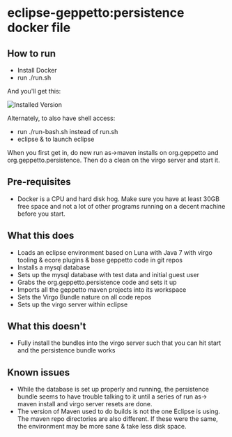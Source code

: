 # eclipse-geppetto:persistence docker file

## How to run

* Install Docker
* run ./run.sh

And you'll get this: 

![Installed Version](http://i.giphy.com/26BRJFePcQAdHogXC.gif)

Alternately, to also have shell access:

* run ./run-bash.sh instead of run.sh
* eclipse & to launch eclipse

When you first get in, do new run as->maven installs on org.geppetto and org.geppetto.persistence.  Then do a clean on the virgo server and start it.

## Pre-requisites

* Docker is a CPU and hard disk hog.  Make sure you have at least 30GB free space and not a lot of other programs running on a decent machine before you start.

## What this does

* Loads an eclipse environment based on Luna with Java 7 with virgo tooling & ecore plugins & base geppetto code in git repos
* Installs a mysql database
* Sets up the mysql database with test data and initial guest user
* Grabs the org.geppetto.persistence code and sets it up
* Imports all the geppetto maven projects into its workspace
* Sets the Virgo Bundle nature on all code repos
* Sets up the virgo server within eclipse

## What this doesn't

* Fully install the bundles into the virgo server such that you can hit start and the persistence bundle works

## Known issues

* While the database is set up properly and running, the persistence bundle seems to have trouble talking to it until a series of run as-> maven install and virgo server resets are done.
* The version of Maven used to do builds is not the one Eclipse is using.  The maven repo directories are also different.  If these were the same, the environment may be more sane & take less disk space.
